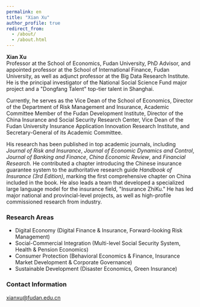 ```yaml
---
permalink: en
title: "Xian Xu"
author_profile: true
redirect_from: 
  - /about/
  - /about.html
---
```


**Xian Xu**  
Professor at the School of Economics, Fudan University, PhD Advisor, and appointed professor at the School of International Finance, Fudan University, as well as adjunct professor at the Big Data Research Institute. He is the principal investigator of the National Social Science Fund major project and a "Dongfang Talent" top-tier talent in Shanghai.

Currently, he serves as the Vice Dean of the School of Economics, Director of the Department of Risk Management and Insurance, Academic Committee Member of the Fudan Development Institute, Director of the China Insurance and Social Security Research Center, Vice Dean of the Fudan University Insurance Application Innovation Research Institute, and Secretary-General of its Academic Committee.

His research has been published in top academic journals, including *Journal of Risk and Insurance*, *Journal of Economic Dynamics and Control*, *Journal of Banking and Finance*, *China Economic Review*, and *Financial Research*. He contributed a chapter introducing the Chinese insurance guarantee system to the authoritative research guide *Handbook of Insurance (3rd Edition)*, marking the first comprehensive chapter on China included in the book. He also leads a team that developed a specialized large language model for the insurance field, "Insurance ZhiKu." He has led major national and provincial-level projects, as well as high-profile commissioned research from industry.

### Research Areas
- Digital Economy (Digital Finance & Insurance, Forward-looking Risk Management)
- Social-Commercial Integration (Multi-level Social Security System, Health & Pension Economics)
- Consumer Protection (Behavioral Economics & Finance, Insurance Market Development & Corporate Governance)
- Sustainable Development (Disaster Economics, Green Insurance)

### Contact Information
xianxu@fudan.edu.cn
